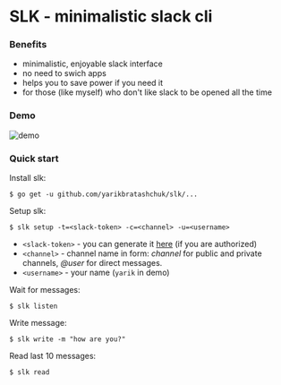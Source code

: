 # SLK - minimalistic slack cli

### Benefits
- minimalistic, enjoyable slack interface 
- no need to swich apps
- helps you to save power if you need it
- for those (like myself) who don't like slack to be opened all the time

### Demo

![demo](https://user-images.githubusercontent.com/12980380/31976469-6d593b0c-b940-11e7-90ef-7a0c3fbcd392.png)

### Quick start

Install slk:

```
$ go get -u github.com/yarikbratashchuk/slk/...
```

Setup slk:

```
$ slk setup -t=<slack-token> -c=<channel> -u=<username>
```
- `<slack-token>` - you can generate it [here](https://api.slack.com/custom-integrations/legacy-tokens) (if you are authorized)
- `<channel>` - channel name in form: _channel_ for public and private channels, _@user_ for direct messages.
- `<username>` - your name (`yarik` in demo)

Wait for messages:

```
$ slk listen
```

Write message:

```
$ slk write -m "how are you?"
```

Read last 10 messages:    

```
$ slk read
```
